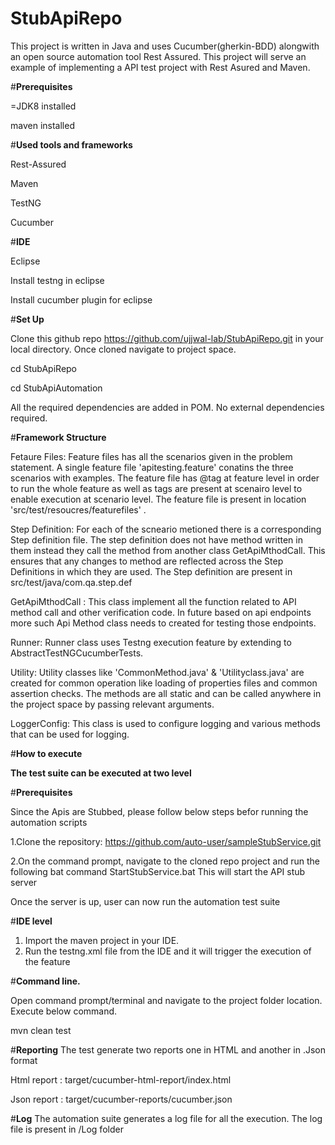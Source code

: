 # StubApiRepo

This project is written in Java and uses Cucumber(gherkin-BDD) alongwith an open source automation tool Rest Assured. This project will serve an example of implementing a API test project with Rest Asured and Maven.

#**Prerequisites**

=JDK8 installed

maven installed

#**Used tools and frameworks**

Rest-Assured

Maven

TestNG

Cucumber

#**IDE**

Eclipse

Install testng in eclipse

Install cucumber plugin for eclipse

#**Set Up**

Clone this github repo https://github.com/ujjwal-lab/StubApiRepo.git in your local directory. Once cloned navigate to project space.

cd StubApiRepo

cd StubApiAutomation

All the required dependencies are added in POM. No external dependencies required.

#**Framework Structure**

Fetaure Files: Feature files has all the scenarios given in the problem statement. A single feature file 'apitesting.feature' conatins the three scenarios with examples. The feature file has @tag at feature level in order to run the whole feature as well as tags are present at scenairo level to enable execution at scenario level. The feature file is present in location 'src/test/resoucres/featurefiles' .

Step Definition: For each of the scneario metioned there is a corresponding Step definition file. The step definition does not have method written in them instead they call the method from another class GetApiMthodCall. This ensures that any changes to method are reflected across the Step Definitions in which they are used. The Step definition are present in src/test/java/com.qa.step.def

GetApiMthodCall : This class implement all the function related to API method call and other verification code. In future based on api endpoints more such Api Method class needs to created for testing those endpoints.

Runner: Runner class uses Testng execution feature by extending to AbstractTestNGCucumberTests.

Utility: Utility classes like 'CommonMethod.java' & 'Utilityclass.java' are created for common operation like loading of properties files and common assertion checks. The methods are all static and can be called anywhere in the project space by passing relevant arguments.

LoggerConfig: This class is used to configure logging and various methods that can be used for logging.

#**How to execute**

**The test suite can be executed at two level**

#**Prerequisites**

Since the Apis are Stubbed, please follow below steps befor running the automation scripts

1.Clone the repository: https://github.com/auto-user/sampleStubService.git

2.On the command prompt, navigate to the cloned repo project and run the following bat command StartStubService.bat This will start the API stub server

Once the server is up, user can now run the automation test suite

#**IDE level**

1. Import the maven project in your IDE.
2. Run the testng.xml file from the IDE and it will trigger the execution of the feature

#**Command line.**

Open command prompt/terminal and navigate to the project folder location. Execute below command. 

mvn clean test

#**Reporting** The test generate two reports one in HTML and another in .Json format

Html report : target/cucumber-html-report/index.html

Json report : target/cucumber-reports/cucumber.json

#**Log**
The automation suite generates a log file for all the execution. The log file is present in /Log folder
